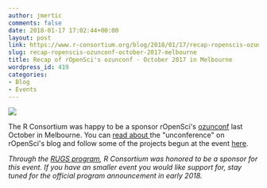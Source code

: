 ```yaml
---
author: jmertic
comments: false
date: 2018-01-17 17:02:44+00:00
layout: post
link: https://www.r-consortium.org/blog/2018/01/17/recap-ropenscis-ozunconf-october-2017-melbourne
slug: recap-ropenscis-ozunconf-october-2017-melbourne
title: Recap of rOpenSci's ozunconf - October 2017 in Melbourne
wordpress_id: 419
categories:
- Blog
- Events
---
```


![](https://www.r-consortium.org/wp-content/uploads/sites/13/2018/01/header.jpg)

The R Consortium was happy to be a sponsor rOpenSci's [ozunconf](https://ozunconf17.ropensci.org/) last October in Melbourne. You can [read about ](https://ropensci.org/blog/2017/10/31/ozunconf2017/)the "unconference" on rOpenSci's blog and follow some of the projects begun at the event [here](http://ozunconf17.ropensci.org/projects/).

_Through the [RUGS program](https://www.r-consortium.org/projects/r-user-group-support-program), R Consortium was honored to be a sponsor for this event. If you have an smaller event you would like support for, stay tuned for the official program announcement in early 2018._
